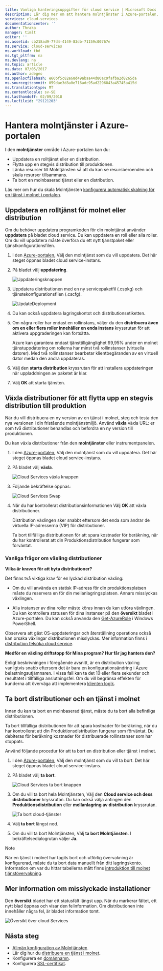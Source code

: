 ```yaml
---
title: Vanliga hanteringsuppgifter för cloud service | Microsoft Docs
description: Lär dig mer om att hantera molntjänster i Azure-portalen. De här exemplen använder Azure-portalen.
services: cloud-services
documentationcenter: ''
author: Thraka
manager: timlt
editor: ''
ms.assetid: cb218ad9-77d4-4149-83db-71159c00767e
ms.service: cloud-services
ms.workload: tbd
ms.tgt_pltfrm: na
ms.devlang: na
ms.topic: article
ms.date: 07/05/2017
ms.author: adegeo
ms.openlocfilehash: e60bf5c82e68d49abaa44d80ac9fafba2d8265da
ms.sourcegitcommit: 059dae3d8a0e716adc95ad2296843a45745a415d
ms.translationtype: MT
ms.contentlocale: sv-SE
ms.lasthandoff: 02/09/2018
ms.locfileid: "29121203"
---
```

# <a name="manage-cloud-services-in-the-azure-portal"></a>Hantera molntjänster i Azure-portalen
I den **molntjänster** område i Azure-portalen kan du:

* Uppdatera en rolltjänst eller en distribution.
* Flytta upp en stegvis distribution till produktionen.
* Länka resurser till Molntjänsten så att du kan se resursberoenden och skala resurser tillsammans.
* Ta bort en molnbaserad tjänst eller en distribution.

Läs mer om hur du skala Molntjänsten [konfigurera automatisk skalning för en tjänst i molnet i portalen](cloud-services-how-to-scale-portal.md).

## <a name="update-a-cloud-service-role-or-deployment"></a>Uppdatera en rolltjänst för molnet eller distribution
Om du behöver uppdatera programkoden för din molntjänst använder **uppdatera** på bladet cloud service. Du kan uppdatera en roll eller alla roller. Om du vill uppdatera måste överföra du ett nytt tjänstpaket eller tjänstkonfigurationsfilen.

1. I den [Azure-portalen][Azure portal], Välj den molntjänst som du vill uppdatera. Det här steget öppnas bladet cloud service-instans.

2. På bladet välj **uppdatering**.

    ![Uppdateringsknappen](./media/cloud-services-how-to-manage-portal/update-button.png)

3. Uppdatera distributionen med en ny servicepaketfil (.cspkg) och tjänstekonfigurationsfilen (.cscfg).

    ![UpdateDeployment](./media/cloud-services-how-to-manage-portal/update-blade.png)

4. Du kan också uppdatera lagringskontot och distributionsetiketten.

5. Om några roller har endast en rollinstans, väljer du den **distribuera även om en eller flera roller innehåller en enda instans** kryssrutan för att aktivera uppgraderingen kan fortsätta.

    Azure kan garantera endast tjänsttillgänglighet 99,95% under en molnet tjänstuppdatering om rollerna har minst två rollinstanser (virtuella datorer). Med två rollinstanser bearbetar klientbegäranden av en virtuell dator medan den andra uppdateras.

6. Välj den **starta distribution** kryssrutan för att installera uppdateringen när uppladdningen av paketet är klar.

7. Välj **OK** att starta tjänsten.

## <a name="swap-deployments-to-promote-a-staged-deployment-to-production"></a>Växla distributioner för att flytta upp en stegvis distribution till produktion
När du vill distribuera en ny version av en tjänst i molnet, steg och testa den nya versionen i din fristående molntjänstmiljö. Använd **växla** växla URL: er som två distributioner behandlas och befordra en ny version till produktionen.

Du kan växla distributioner från den **molntjänster** eller instrumentpanelen.

1. I den [Azure-portalen][Azure portal], Välj den molntjänst som du vill uppdatera. Det här steget öppnas bladet cloud service-instans.

2. På bladet välj **växla**.

    ![Cloud Services växla knappen](./media/cloud-services-how-to-manage-portal/swap-button.png)

3. Följande bekräftelse öppnas:

    ![Cloud Services Swap](./media/cloud-services-how-to-manage-portal/swap-prompt.png)

4. När du har kontrollerat distributionsinformationen Välj **OK** att växla distributioner.

    Distribution växlingen sker snabbt eftersom det enda som ändrar de virtuella IP-adresserna (VIP) för distributioner.

    Ta bort tillfälliga distributionen för att spara kostnader för beräkning, när du har kontrollerat att din Produktionsdistribution fungerar som förväntat.

### <a name="common-questions-about-swapping-deployments"></a>Vanliga frågor om växling distributioner

**Vilka är kraven för att byta distributioner?**

Det finns två viktiga krav för en lyckad distribution växling:

- Om du vill använda en statisk IP-adress för din produktionsplatsen måste du reservera en för din mellanlagringsplatsen. Annars misslyckas växlingen.

- Alla instanser av dina roller måste köras innan du kan utföra växlingen. Du kan kontrollera statusen för dina instanser på den **översikt** bladet i Azure-portalen. Du kan också använda den [Get-AzureRole](/powershell/module/azure/get-azurerole?view=azuresmps-3.7.0) i Windows PowerShell.

Observera att gäst OS-uppdateringar och återställning operations också kan orsaka växlingar distributionen misslyckas. Mer information finns i [distribution felsöka cloud service](cloud-services-troubleshoot-deployment-problems.md).

**Medför en växling driftstopp för Mina program? Hur får jag hantera den?**

Enligt beskrivningen i föregående avsnitt, är en distribution växling vanligtvis snabb eftersom det är bara en konfigurationsändring i Azure belastningsutjämnaren. I vissa fall kan ta det 10 eller flera sekunder och resultatet i tillfälliga anslutningsfel. Om du vill begränsa effekten för kunderna att överväga att implementera [klienten logik](../best-practices-retry-general.md).

## <a name="delete-deployments-and-a-cloud-service"></a>Ta bort distributioner och en tjänst i molnet
Innan du kan ta bort en molnbaserad tjänst, måste du ta bort alla befintliga distributionen.

Ta bort tillfälliga distributionen för att spara kostnader för beräkning, när du har kontrollerat att din Produktionsdistribution fungerar som förväntat. Du debiteras för beräkning kostnader för distribuerade rollinstanser som har stoppats.

Använd följande procedur för att ta bort en distribution eller tjänst i molnet.

1. I den [Azure-portalen][Azure portal], Välj den molntjänst som du vill ta bort. Det här steget öppnas bladet cloud service-instans.

2. På bladet välj **ta bort**.

    ![Cloud Services ta bort knappen](./media/cloud-services-how-to-manage-portal/delete-button.png)

3. Om du vill ta bort hela Molntjänsten, Välj den **Cloud service och dess distributioner** kryssrutan. Du kan också välja antingen den **Produktionsdistribution** eller **mellanlagring av distribution** kryssrutan.

    ![Ta bort cloud-tjänster](./media/cloud-services-how-to-manage-portal/delete-blade.png)

4. Välj **ta bort** längst ned.

5. Om du vill ta bort Molntjänsten, Välj **ta bort Molntjänsten**. I bekräftelsedialogrutan väljer **Ja**.

> [!NOTE]
> När en tjänst i molnet har tagits bort och utförlig övervakning är konfigurerad, måste du ta bort data manuellt från ditt lagringskonto. Information om var du hittar tabellerna mått finns [introduktion till molnet tjänstövervakning](cloud-services-how-to-monitor.md).


## <a name="find-more-information-about-failed-deployments"></a>Mer information om misslyckade installationer
Den **översikt** bladet har ett statusfält längst upp. När du markerar fältet, ett nytt blad öppnas och visar den felinformation. Om distributionen inte innehåller några fel, är bladet information tomt.

![Översikt över cloud Services](./media/cloud-services-how-to-manage-portal/status-info.png)



[Azure portal]: https://portal.azure.com

## <a name="next-steps"></a>Nästa steg
* [Allmän konfiguration av Molntjänsten](cloud-services-how-to-configure-portal.md).
* Lär dig hur du [distribuera en tjänst i molnet](cloud-services-how-to-create-deploy-portal.md).
* Konfigurera en [domännamn](cloud-services-custom-domain-name-portal.md).
* Konfigurera [SSL-certifikat](cloud-services-configure-ssl-certificate-portal.md).
